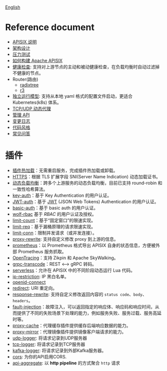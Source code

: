 <!--
#
# Licensed to the Apache Software Foundation (ASF) under one or more
# contributor license agreements.  See the NOTICE file distributed with
# this work for additional information regarding copyright ownership.
# The ASF licenses this file to You under the Apache License, Version 2.0
# (the "License"); you may not use this file except in compliance with
# the License.  You may obtain a copy of the License at
#
#     http://www.apache.org/licenses/LICENSE-2.0
#
# Unless required by applicable law or agreed to in writing, software
# distributed under the License is distributed on an "AS IS" BASIS,
# WITHOUT WARRANTIES OR CONDITIONS OF ANY KIND, either express or implied.
# See the License for the specific language governing permissions and
# limitations under the License.
#
-->
[English](README.md)

Reference document
==================

* [APISIX 说明](../README_CN.md)
* [架构设计](architecture-design-cn.md)
* [压力测试](benchmark-cn.md)
* [如何构建 Apache APISIX](how-to-build-cn.md)
* [健康检查](health-check.md): 支持对上游节点的主动和被动健康检查，在负载均衡时自动过滤掉不健康的节点。
* Router(路由)
    * [radixtree](router-radixtree.md)
    * [r3](router-r3.md)
* [独立运行模型](stand-alone-cn.md): 支持从本地 yaml 格式的配置文件启动，更适合 Kubernetes(k8s) 体系。
* [TCP/UDP 动态代理](stream-proxy-cn.md)
* [管理 API](admin-api-cn.md)
* [变更日志](../CHANGELOG_CN.md)
* [代码风格](../CODE_STYLE.md)
* [常见问答](../FAQ_CN.md)

插件
===

* [插件热加载](plugins-cn.md)：无需重启服务，完成插件热加载或卸载。
* [HTTPS](https-cn.md)：根据 TLS 扩展字段 SNI(Server Name Indication) 动态加载证书。
* [动态负载均衡](architecture-design-cn.md#upstream)：跨多个上游服务的动态负载均衡，目前已支持 round-robin 和一致性哈希算法。
* [key-auth](plugins/key-auth-cn.md)：基于 Key Authentication 的用户认证。
* [JWT-auth](plugins/jwt-auth-cn.md)：基于 [JWT](https://jwt.io/) (JSON Web Tokens) Authentication 的用户认证。
* [basic-auth](plugins/basic-auth-cn.md)：基于 basic auth 的用户认证。
* [wolf-rbac](plugins/wolf-rbac-cn.md) 基于 *RBAC* 的用户认证及授权。
* [limit-count](plugins/limit-count-cn.md)：基于“固定窗口”的限速实现。
* [limit-req](plugins/limit-req-cn.md)：基于漏桶原理的请求限速实现。
* [limit-conn](plugins/limit-conn-cn.md)：限制并发请求（或并发连接）。
* [proxy-rewrite](plugins/proxy-rewrite-cn.md): 支持自定义修改 proxy 到上游的信息。
* [prometheus](plugins/prometheus-cn.md)：以 Prometheus 格式导出 APISIX 自身的状态信息，方便被外部 Prometheus 服务抓取。
* [OpenTracing](plugins/zipkin-cn.md)：支持 Zikpin 和 Apache SkyWalking。
* [grpc-transcode](plugins/grpc-transcoding-cn.md)：REST <--> gRPC 转码。
* [serverless](plugins/serverless-cn.md)：允许在 APISIX 中的不同阶段动态运行 Lua 代码。
* [ip-restriction](plugins/ip-restriction-cn.md): IP 黑白名单。
* [openid-connect](plugins/oauth.md)
* [redirect](plugins/redirect-cn.md): URI 重定向。
* [response-rewrite](plugins/response-rewrite-cn.md): 支持自定义修改返回内容的 `status code`、`body`、`headers`。
* [fault-injection](plugins/fault-injection-cn.md)：故障注入，可以返回指定的响应体、响应码和响应时间，从而提供了不同的失败场景下处理的能力，例如服务失败、服务过载、服务高延时等。
* [proxy-cache](plugins/proxy-cache-cn.md)：代理缓存插件提供缓存后端响应数据的能力。
* [proxy-mirror](plugins/proxy-mirror-cn.md)：代理镜像插件提供镜像客户端请求的能力。
* [udp-logger](plugins/udp-logger.md): 将请求记录到UDP服务器
* [tcp-logger](plugins/tcp-logger.md): 将请求记录到TCP服务器
* [kafka-logger](plugins/kafka-logger-cn.md): 将请求记录到外部Kafka服务器。
* [cors](plugins/cors-cn.md): 为你的API启用CORS.
* [api-aggregate](plugins/api-aggregate-cn.md): 以 **http pipeline** 的方式聚合 `http` 请求
